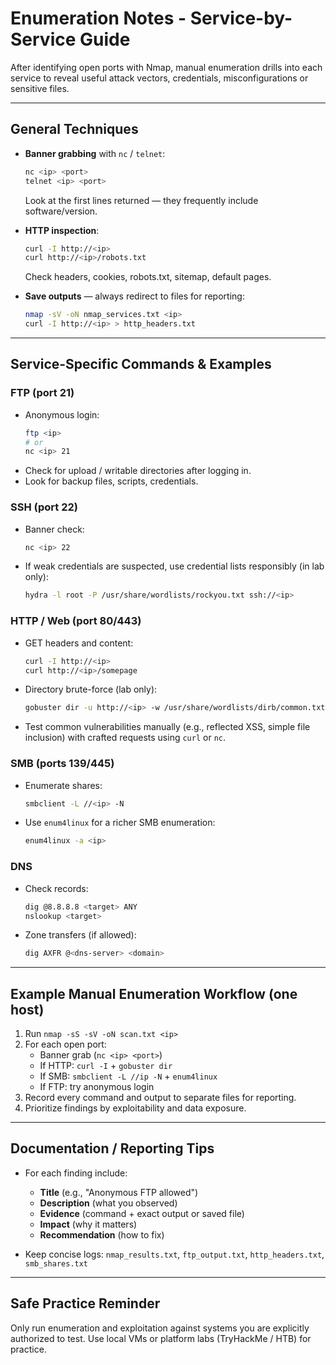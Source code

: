 # Enumeration Notes - Service-by-Service Guide

After identifying open ports with Nmap, manual enumeration drills into each service to reveal useful attack vectors, credentials, misconfigurations or sensitive files.

---

## General Techniques

- **Banner grabbing** with `nc` / `telnet`:
  ```bash
  nc <ip> <port>
  telnet <ip> <port>
  ```
  Look at the first lines returned — they frequently include software/version.

- **HTTP inspection**:
  ```bash
  curl -I http://<ip>
  curl http://<ip>/robots.txt
  ```
  Check headers, cookies, robots.txt, sitemap, default pages.

- **Save outputs** — always redirect to files for reporting:
  ```bash
  nmap -sV -oN nmap_services.txt <ip>
  curl -I http://<ip> > http_headers.txt
  ```

---

## Service-Specific Commands & Examples

### FTP (port 21)
- Anonymous login:
  ```bash
  ftp <ip>
  # or
  nc <ip> 21
  ```
- Check for upload / writable directories after logging in.
- Look for backup files, scripts, credentials.

### SSH (port 22)
- Banner check:
  ```bash
  nc <ip> 22
  ```
- If weak credentials are suspected, use credential lists responsibly (in lab only):
  ```bash
  hydra -l root -P /usr/share/wordlists/rockyou.txt ssh://<ip>
  ```

### HTTP / Web (port 80/443)
- GET headers and content:
  ```bash
  curl -I http://<ip>
  curl http://<ip>/somepage
  ```
- Directory brute-force (lab only):
  ```bash
  gobuster dir -u http://<ip> -w /usr/share/wordlists/dirb/common.txt
  ```
- Test common vulnerabilities manually (e.g., reflected XSS, simple file inclusion) with crafted requests using `curl` or `nc`.

### SMB (ports 139/445)
- Enumerate shares:
  ```bash
  smbclient -L //<ip> -N
  ```
- Use `enum4linux` for a richer SMB enumeration:
  ```bash
  enum4linux -a <ip>
  ```

### DNS
- Check records:
  ```bash
  dig @8.8.8.8 <target> ANY
  nslookup <target>
  ```
- Zone transfers (if allowed):
  ```bash
  dig AXFR @<dns-server> <domain>
  ```

---

## Example Manual Enumeration Workflow (one host)

1. Run `nmap -sS -sV -oN scan.txt <ip>`
2. For each open port:
   - Banner grab (`nc <ip> <port>`)
   - If HTTP: `curl -I` + `gobuster dir`
   - If SMB: `smbclient -L //ip -N` + `enum4linux`
   - If FTP: try anonymous login
3. Record every command and output to separate files for reporting.
4. Prioritize findings by exploitability and data exposure.

---

## Documentation / Reporting Tips

- For each finding include:
  - **Title** (e.g., "Anonymous FTP allowed")
  - **Description** (what you observed)
  - **Evidence** (command + exact output or saved file)
  - **Impact** (why it matters)
  - **Recommendation** (how to fix)

- Keep concise logs: `nmap_results.txt`, `ftp_output.txt`, `http_headers.txt`, `smb_shares.txt`

---

## Safe Practice Reminder
Only run enumeration and exploitation against systems you are explicitly authorized to test. Use local VMs or platform labs (TryHackMe / HTB) for practice.
